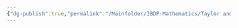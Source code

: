 ```yaml
---
{"dg-publish":true,"permalink":"/Mainfolder/IBDP-Mathematics/Taylor and Maclaurin Series/"}
---
```


